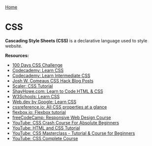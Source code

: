 [Home](../../README.md)

# CSS

**Cascading Style Sheets (CSS)** is a declarative language used to style website.

**Resources:**
<!-- - [The Odin Project (full web dev course)](https://www.theodinproject.com//) -->
- [100 Days CSS Challenge](https://100dayscss.com)
- [Codecademy: Learn CSS](https://www.codecademy.com/learn/learn-css)
- [Codecademy: Learn Intermediate CSS](https://www.codecademy.com/learn/learn-intermediate-css)
- [Josh W. Comeaus CSS Hack Blog Posts](https://www.joshwcomeau.com/)
- [Scaler: CSS Tutorial](https://www.scaler.com/topics/css)
- [ShayHowe.com: Learn to Code HTML & CSS](https://learn.shayhowe.com/html-css/building-your-first-web-page/)
- [W3Schools: Learn CSS](https://www.w3schools.com/css/)
- [Web.dev by Google: Learn CSS](https://web.dev/learn/css/)
- [cssreference.io: All CSS properties at a glance](https://cssreference.io/)
- [flexbox.io: Flexbox tutorial](https://flexbox.io/)
- [freeCodeCamp: Responsive Web Design Course](https://www.freecodecamp.org/learn/responsive-web-design/)
- [YouTube: CSS Crash Course For Absolute Beginners](https://www.youtube.com/watch?v=yfoY53QXEnI)
- [YouTube: HTML and CSS Tutorial](https://www.youtube.com/watch?v=D-h8L5hgW-w)
- [YouTube: CSS Masterclass - Tutorial & Course for Beginners](https://www.youtube.com/watch?v=FqmB-Zj2-PA)
- [YouTube: CSS Complete Course](https://youtu.be/n4R2E7O-Ngo)
